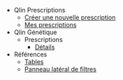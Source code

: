 - Qlin Prescriptions
  - [Créer une nouvelle prescription](fr/qlin_prescriptions/create_prescription.md)
  - [Mes prescriptions](fr/qlin_prescriptions/my_prescription.md)
- Qlin Génétique
  - Prescriptions
    - [Détails](fr/qlin_genetic/prescription/details.md)
- Références
  - [Tables](fr/qlin_genetic/tables/tables.md)
  - [Panneau latéral de filtres](fr/qlin_genetic/filter_panel/filter_panel.md)
